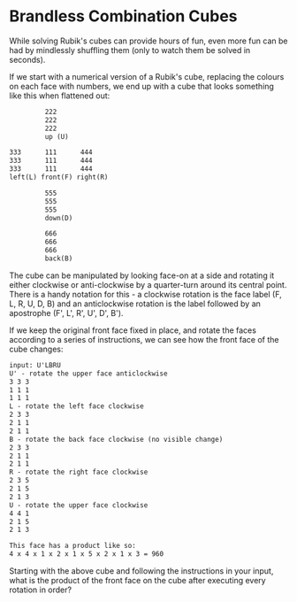 # Brandless Combination Cubes

While solving Rubik's cubes can provide hours of fun, even more fun can be had by mindlessly shuffling them (only to watch them be solved in seconds).

If we start with a numerical version of a Rubik's cube, replacing the colours on each face with numbers, we end up with a cube that looks something like this when flattened out:

```txt
         222
         222
         222
         up (U)

333      111      444
333      111      444
333      111      444
left(L) front(F) right(R)

         555
         555
         555
         down(D)

         666
         666
         666
         back(B)
```


The cube can be manipulated by looking face-on at a side and rotating it either clockwise or anti-clockwise by a quarter-turn around its central point. There is a handy notation for this - a clockwise rotation is the face label (F, L, R, U, D, B) and an anticlockwise rotation is the label followed by an apostrophe (F', L', R', U', D', B').

If we keep the original front face fixed in place, and rotate the faces according to a series of instructions, we can see how the front face of the cube changes:

```txt
input: U'LBRU
U' - rotate the upper face anticlockwise
3 3 3
1 1 1
1 1 1
L - rotate the left face clockwise
2 3 3
2 1 1
2 1 1
B - rotate the back face clockwise (no visible change)
2 3 3
2 1 1
2 1 1
R - rotate the right face clockwise
2 3 5
2 1 5
2 1 3
U - rotate the upper face clockwise
4 4 1
2 1 5
2 1 3

This face has a product like so:
4 x 4 x 1 x 2 x 1 x 5 x 2 x 1 x 3 = 960
```

Starting with the above cube and following the instructions in your input, what is the product of the front face on the cube after executing every rotation in order?
